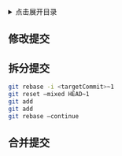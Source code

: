 <details>
<summary>点击展开目录</summary>
<!-- TOC -->

- [修改提交](#修改提交)
- [拆分提交](#拆分提交)
- [合并提交](#合并提交)

<!-- /TOC -->
</details>

## 修改提交





## 拆分提交


```bash
git rebase -i <targetCommit>~1
git reset –mixed HEAD~1
git add
git add
git rebase –continue
```

## 合并提交

